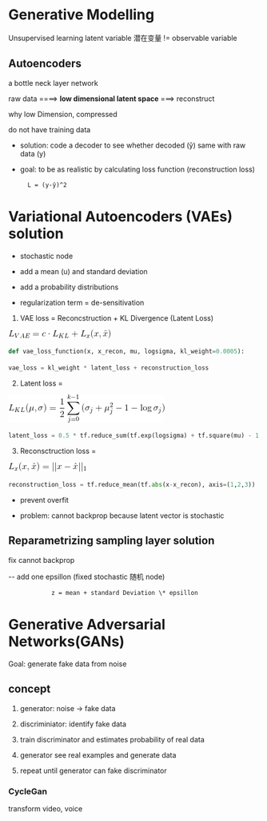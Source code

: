# Generative Modelling

Unsupervised learning
latent variable 潜在变量 != observable variable

## Autoencoders

a bottle neck layer network

raw data ====> **low dimensional latent space** ===> reconstruct

why low Dimension, compressed

do not have training data

- solution: code a decoder to see whether decoded (ŷ) same with raw data (y)

- goal: to be as realistic by calculating loss function (reconstruction loss)

        L = (y-ŷ)^2

# Variational Autoencoders (VAEs) solution

- stochastic node

- add a mean (u) and standard deviation

- add a probability distributions

- regularization term = de-sensitivation

1.  VAE loss = Reconcstruction + KL Divergence (Latent Loss)

![vae loss](vaeloss.png)

```python
def vae_loss_function(x, x_recon, mu, logsigma, kl_weight=0.0005):

vae_loss = kl_weight * latent_loss + reconstruction_loss
```

2. Latent loss =

![latent loss](latentloss.png)

```python
latent_loss = 0.5 * tf.reduce_sum(tf.exp(logsigma) + tf.square(mu) - 1.0 - logsigma, axis=1)
```

3. Reconsctruction loss =

![reconstruction loss](reconstruction.png)

```python
reconstruction_loss = tf.reduce_mean(tf.abs(x-x_recon), axis=(1,2,3))
```

- prevent overfit

- problem: cannot backprop because latent vector is stochastic

## Reparametrizing sampling layer solution

fix cannot backprop

-- add one epsillon (fixed stochastic 随机 node)

                z = mean + standard Deviation \* epsillon

# Generative Adversarial Networks(GANs)

Goal: generate fake data from noise

## concept

1. generator: noise -> fake data

2. discriminiator: identify fake data

3. train discriminator and estimates probability of real data

4. generator see real examples and generate data

5. repeat until generator can fake discriminator

### CycleGan

transform video, voice
